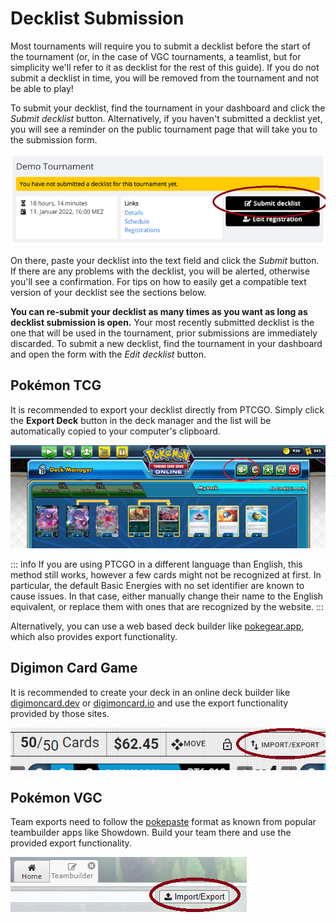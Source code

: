 # Decklist Submission

Most tournaments will require you to submit a decklist before the start of the tournament (or, in the case of VGC tournaments, a teamlist, but for simplicity we'll refer to it as decklist for the rest of this guide). If you do not submit a decklist in time, you will be removed from the tournament and not be able to play!

To submit your decklist, find the tournament in your dashboard and click the *Submit decklist* button. Alternatively, if you haven't submitted a decklist yet, you will see a reminder on the public tournament page that will take you to the submission form.

![dashboard_submit](./img/decklists-submit.webp)

On there, paste your decklist into the text field and click the *Submit* button. If there are any problems with the decklist, you will be alerted, otherwise you'll see a confirmation. For tips on how to easily get a compatible text version of your decklist see the sections below.

**You can re-submit your decklist as many times as you want as long as decklist submission is open.** Your most recently submitted decklist is the one that will be used in the tournament, prior submissions are immediately discarded. To submit a new decklist, find the tournament in your dashboard and open the form with the *Edit decklist* button.

## Pokémon TCG

It is recommended to export your decklist directly from PTCGO. Simply click the **Export Deck** button in the deck manager and the list will be automatically copied to your computer's clipboard.

![ptcgo_export](./img/decklists-ptcgo.webp)

::: info
If you are using PTCGO in a different language than English, this method still works, however a few cards might not be recognized at first. In particular, the default Basic Energies with no set identifier are known to cause issues. In that case, either manually change their name to the English equivalent, or replace them with ones that are recognized by the website.
:::

Alternatively, you can use a web based deck builder like [pokegear.app](https://pokegear.app/), which also provides export functionality.

## Digimon Card Game

It is recommended to create your deck in an online deck builder like [digimoncard.dev](https://digimoncard.dev/) or [digimoncard.io](https://digimoncard.io/) and use the export functionality provided by those sites.

![digimoncard.dev export](./img/decklists-digimon.webp)

## Pokémon VGC

Team exports need to follow the [pokepaste](https://pokepast.es/syntax.html) format as known from popular teambuilder apps like Showdown. Build your team there and use the provided export functionality.

![showdown export](./img/decklists-showdown.webp)